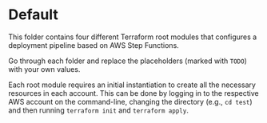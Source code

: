 # Default
This folder contains four different Terraform root modules that configures a deployment pipeline based on AWS Step Functions.

Go through each folder and replace the placeholders (marked with `TODO`) with your own values.

Each root module requires an initial instantiation to create all the necessary resources in each account. This can be done by logging in to the respective AWS account on the command-line, changing the directory (e.g., `cd test`) and then running `terraform init` and `terraform apply`.

